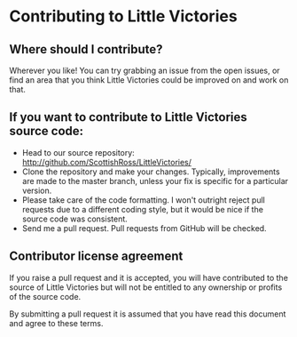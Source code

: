 Contributing to Little Victories
=====================

Where should I contribute?
--------------------------

Wherever you like!
You can try grabbing an issue from the open issues, or find an area that you
think Little Victories could be improved on and work on that.


If you want to contribute to Little Victories source code:
------------------------------------------

  * Head to our source repository: http://github.com/ScottishRoss/LittleVictories/
  * Clone the repository and make your changes.
    Typically, improvements are made to the master branch, unless your fix is
    specific for a particular version.
  * Please take care of the code formatting. I won't outright reject pull 
    requests due to a different coding style, but it would be nice if the 
    source code was consistent. 
  * Send me a pull request.
    Pull requests from GitHub will be checked.


Contributor license agreement
-----------------------------
If you raise a pull request and it is accepted, you will have contributed to the 
source of Little Victories but will not be entitled to any ownership or profits
of the source code. 

By submitting a pull request it is assumed that you have read this document and
agree to these terms. 
